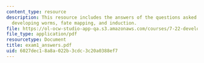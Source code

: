 ```yaml
---
content_type: resource
description: This resource includes the answers of the questions asked in exam 1 on
  developing worms, fate mapping, and induction.
file: https://ol-ocw-studio-app-qa.s3.amazonaws.com/courses/7-22-developmental-biology-fall-2005/6027dec18a8a022b3cdc3c20a0388ef7_exam1_answers.pdf
file_type: application/pdf
resourcetype: Document
title: exam1_answers.pdf
uid: 6027dec1-8a8a-022b-3cdc-3c20a0388ef7
---
```

